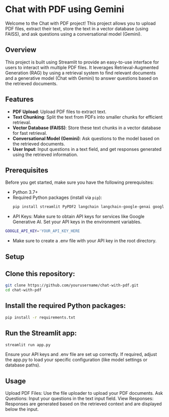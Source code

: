 # Chat with PDF using Gemini

Welcome to the Chat with PDF project! This project allows you to upload PDF files, extract their text, store the text in a vector database (using FAISS), and ask questions using a conversational model (Gemini).

## Overview

This project is built using Streamlit to provide an easy-to-use interface for users to interact with multiple PDF files. It leverages Retrieval-Augmented Generation (RAG) by using a retrieval system to find relevant documents and a generative model (Chat with Gemini) to answer questions based on the retrieved documents.

## Features

- **PDF Upload**: Upload PDF files to extract text.
- **Text Chunking**: Split the text from PDFs into smaller chunks for efficient retrieval.
- **Vector Database (FAISS)**: Store these text chunks in a vector database for fast retrieval.
- **Conversational Model (Gemini)**: Ask questions to the model based on the retrieved documents.
- **User Input**: Input questions in a text field, and get responses generated using the retrieved information.

## Prerequisites

Before you get started, make sure you have the following prerequisites:

- Python 3.7+
- Required Python packages (install via `pip`):
  ```bash
  pip install streamlit PyPDF2 langchain langchain-google-genai google-generativeai dotenv
  ```
- API Keys: Make sure to obtain API keys for services like Google Generative AI. Set your API keys in the environment variables.
```bash
GOOGLE_API_KEY='YOUR_API_KEY_HERE
```
- Make sure to create a .env file with your API key in the root directory.
## Setup
## Clone this repository:

```bash
git clone https://github.com/yourusername/chat-with-pdf.git
cd chat-with-pdf
```
## Install the required Python packages:

```bash
pip install -r requirements.txt
```
## Run the Streamlit app:

```bash
streamlit run app.py
```
Ensure your API keys and .env file are set up correctly. If required, adjust the app.py to load your specific configuration (like model settings or database paths).

## Usage
Upload PDF Files: Use the file uploader to upload your PDF documents.
Ask Questions: Input your questions in the text input field.
View Responses: Responses are generated based on the retrieved context and are displayed below the input.
